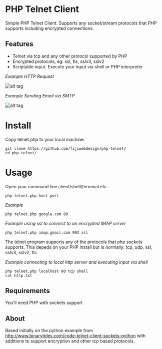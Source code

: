 PHP Telnet Client
==========

Simple PHP Telnet Client. Supports any socket/stream protocols that PHP supports including encrypted connections. 

Features
--------

* Telnet via tcp and any other protocol supported by PHP
* Encrypted protocols, eg: ssl, tls, sslv3, sslv2
* Scriptable input. Execute your input via shell or PHP interpreter

*Example HTTP Request*

![alt tag](http://g.recordit.co/cS1let15Y4.gif)

*Example Sending Email via SMTP*

![alt tag](http://g.recordit.co/hhEEKVUm0D.gif)

Install
=======

Copy telnet.php to your local machine.

```
git clone https://github.com/fijiwebdesign/php-telnet/
cd php-telnet/
```

Usage
=====

Open your command line client/shell/terminal etc. 

`php telnet.php host port`

*Example*

`php telnet.php google.com 80`

*Example using ssl to connect to an encrypted IMAP server*

`php telnet.php imap.gmail.com 993 ssl`

The telnet program supports any of the protocols that php sockets supports. This depeds on your PHP install but is normally:  tcp, udp, ssl, sslv3, sslv2, tls

*Example connecting to local http server and executing input via shell*

```
php telnet.php localhost 80 tcp shell
cat http.txt

```

Requirements
--------

You'll need PHP with sockets support

About
-----

Based initially on the python example from http://www.binarytides.com/code-telnet-client-sockets-python with additions to support encryption and other tcp based protocols. 
